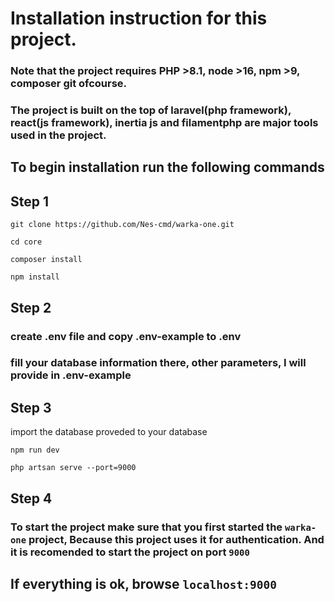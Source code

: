 # Installation instruction for this project.

### Note that the project requires PHP >8.1,  node >16, npm >9, composer git ofcourse.

### The project is built on the top of laravel(php framework), react(js framework), inertia js and filamentphp are major tools used in the project.

## To begin installation run the following commands
## Step 1

    git clone https://github.com/Nes-cmd/warka-one.git

`cd core`

`composer install`

`npm install`

## Step 2

### create .env file and copy .env-example to .env

### fill your database information there, other parameters, I will provide in .env-example

## Step 3

import the database proveded to your database

`npm run dev`

`php artsan serve --port=9000`

## Step 4

### To start the project make sure that you first started the `warka-one` project, Because this project uses it for authentication. And it is recomended to start the project on port `9000` 

## If everything is ok, browse `localhost:9000`